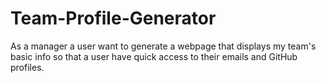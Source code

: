 # Team-Profile-Generator
As a manager a user want to generate a webpage that displays my team's basic info so that a user have quick access to their emails and GitHub profiles.

